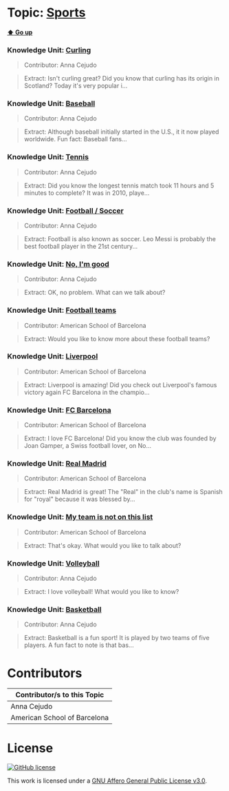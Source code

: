 # Topic: [Sports](../topics/sports.md) 
#### [:arrow_up: Go up](../README.md)

### Knowledge Unit: [Curling ](../knowledge_units/sports/curling.md)

> Contributor: Anna Cejudo

> Extract: Isn&#039;t curling great? Did you know that curling has its origin in Scotland? Today it&#039;s very popular i...


### Knowledge Unit: [Baseball ](../knowledge_units/sports/baseball.md)

> Contributor: Anna Cejudo

> Extract: Although baseball initially started in the U.S., it it now played worldwide. Fun fact: Baseball fans...


### Knowledge Unit: [Tennis ](../knowledge_units/sports/tennis.md)

> Contributor: Anna Cejudo

> Extract: Did you know the longest tennis match took 11 hours and 5 minutes to complete? It was in 2010, playe...


### Knowledge Unit: [Football  / Soccer ](../knowledge_units/sports/football.md)

> Contributor: Anna Cejudo

> Extract: Football is also known as soccer. Leo Messi is probably the best football player in the 21st century...


### Knowledge Unit: [No, I&#039;m good ](../knowledge_units/sports/no-im-good.md)

> Contributor: Anna Cejudo

> Extract: OK, no problem. What can we talk about?


### Knowledge Unit: [Football teams ](../knowledge_units/sports/football-teams.md)

> Contributor: American School of Barcelona

> Extract: Would you like to know more about these football teams?


### Knowledge Unit: [Liverpool ](../knowledge_units/sports/liverpool.md)

> Contributor: American School of Barcelona

> Extract: Liverpool is amazing! Did you check out Liverpool&#039;s famous victory again FC Barcelona in the champio...


### Knowledge Unit: [FC Barcelona ](../knowledge_units/sports/fc-barcelona.md)

> Contributor: American School of Barcelona

> Extract: I love FC Barcelona! Did you know the club was founded by Joan Gamper, a Swiss football lover, on No...


### Knowledge Unit: [Real Madrid ](../knowledge_units/sports/real-madrid.md)

> Contributor: American School of Barcelona

> Extract: Real Madrid is great! The &quot;Real&quot; in the club&#039;s name is Spanish for &quot;royal&quot; because it was blessed by...


### Knowledge Unit: [My team is not on this list ](../knowledge_units/sports/my-team-is-not-on-this-list.md)

> Contributor: American School of Barcelona

> Extract: That&#039;s okay. What would you like to talk about?

 
### Knowledge Unit: [Volleyball ](../knowledge_units/sports/volleyball.md)

> Contributor: Anna Cejudo

> Extract: I love volleyball! What would you like to know?


### Knowledge Unit: [Basketball ](../knowledge_units/sports/basketball.md)

> Contributor: Anna Cejudo

> Extract: Basketball is a fun sport! It is played by two teams of five players. A fun fact to note is that bas...


# Contributors

| Contributor/s to this Topic |
| - |  
| Anna Cejudo |  
| American School of Barcelona |    


# License
[![GitHub license](https://img.shields.io/github/license/inbrainz/cerebro)](https://github.com/inbrainz/cerebro/blob/master/LICENSE)

This work is licensed under a [GNU Affero General Public License v3.0](https://www.gnu.org/licenses/agpl-3.0.txt).